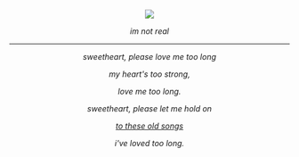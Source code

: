 <h6 align=center>

<img src="https://64.media.tumblr.com/b0b8182e3216c710e5c4d2251201af49/b3d83bbf44993478-9a/s100x200/00f5774708742ebfeed9ea6b5498f3f67d31b173.gifv"/>

im not real



***

sweetheart, please love me too long

my heart's too strong,

love me too long.



sweetheart, please let me hold on

[to these old songs](https://youtu.be/HI13k8vFfqo?si=-BzydPdHGVVZL8Hu)

i've loved too long.


